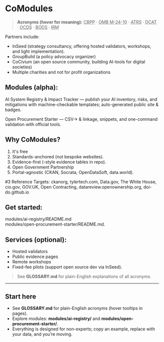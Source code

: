 # CoModules

> **Acronyms (hover for meaning):** <abbr title="Civic Best Practices Pipeline">CBPP</abbr> · <abbr title="U.S. Office of Management and Budget Memorandum M-24-10">OMB M-24-10</abbr> · <abbr title="Algorithmic Transparency Recording Standard">ATRS</abbr> · <abbr title="Data Catalog Vocabulary">DCAT</abbr> · <abbr title="Open Contracting Data Standard">OCDS</abbr> · <abbr title="Beneficial Ownership Data Standard">BODS</abbr> · <abbr title="Independent Reporting Mechanism (Open Government Partnership)">IRM</abbr>

Partners include:
- InSeed (strategy consultancy, offering hosted validators, workshops, and light implementation).
- GroupBuild (a policy advocacy organizer)
- CoCivium (an open source community, building AI-tools for digital societies)
- Multiple charities and not for profit organizations

## Modules (alpha):

AI System Registry & Impact Tracker — publish your AI inventory, risks, and mitigations with machine-checkable templates; auto-generated public site & badges. 

Open Procurement Starter — CSV→ &  linkage,  snippets, and one-command validation with official tools. 

## Why CoModules?

1. It's free
2. Standards-anchored (not bespoke websites).
3. Evidence-first (-style evidence tables in repo).
4. Open Government Partnership
5. Portal-agnostic (CKAN, Socrata, OpenDataSoft, data.world).
 
#3 Reference Targets:
ckanorg, tylertech.com, Data.gov, The White House, cio.gov, GOV.UK, Open Contracting, datareview.openownership.org, doi-do.github.io

## Get started: 
modules/ai-registry/README.md  
modules/open-procurement-starter/README.md.

## Services (optional): 
- Hosted validators
- Public evidence pages
- Remote workshops
- Fixed-fee pilots (support open source dev via InSeed).

> See **GLOSSARY.md** for plain-English explanations of all acronyms.

---

## Start here
- See **GLOSSARY.md** for plain-English acronyms (hover tooltips in pages).
- Explore modules: **modules/ai-registry/** and **modules/open-procurement-starter/**.
- Everything is designed for non-experts; copy an example, replace with your data, and you’re moving.



